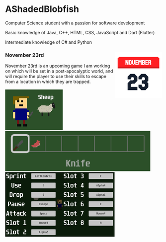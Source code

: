 # AShadedBlobfish

Computer Science student with a passion for software development
<br>

Basic knowledge of Java, C++, HTML, CSS, JavaScript and Dart (Flutter)

Intermediate knowledge of C# and Python

### November 23rd  <img src="icon_full.png" width="150" height="150" align="right">
November 23rd is an upcoming game I am working on which will be set in a post-apocalyptic world, and will require the player to use their skills to escape from a location in which they are trapped.
<br><br>
<img src="sheep murder.png"> <img src="hotbar.png" align="center-top" height="130">
<img src="controls.png" width="352" height="208">
